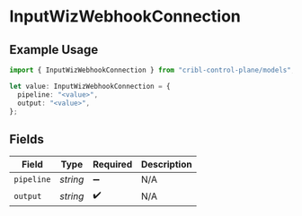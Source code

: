 # InputWizWebhookConnection

## Example Usage

```typescript
import { InputWizWebhookConnection } from "cribl-control-plane/models";

let value: InputWizWebhookConnection = {
  pipeline: "<value>",
  output: "<value>",
};
```

## Fields

| Field              | Type               | Required           | Description        |
| ------------------ | ------------------ | ------------------ | ------------------ |
| `pipeline`         | *string*           | :heavy_minus_sign: | N/A                |
| `output`           | *string*           | :heavy_check_mark: | N/A                |